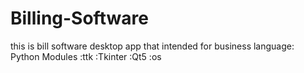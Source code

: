 # Billing-Software
this is bill software desktop app that intended for business  language: Python Modules :ttk :Tkinter :Qt5 :os

